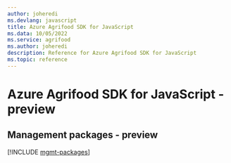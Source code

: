 ```yaml
---
author: joheredi
ms.devlang: javascript
title: Azure Agrifood SDK for JavaScript
ms.data: 10/05/2022
ms.service: agrifood
ms.author: joheredi
description: Reference for Azure Agrifood SDK for JavaScript
ms.topic: reference
---
```

# Azure Agrifood SDK for JavaScript - preview

## Management packages - preview
[!INCLUDE [mgmt-packages](agrifood-mgmt-index.md)]